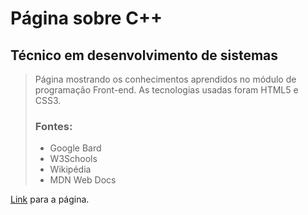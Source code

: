 # Página sobre C++
## Técnico em desenvolvimento de sistemas

> Página mostrando os conhecimentos aprendidos no módulo de programação Front-end. 
> As tecnologias usadas foram HTML5 e CSS3.
> 
> ### Fontes:
> - Google Bard
> - W3Schools
> - Wikipédia
> - MDN Web Docs

[Link](https://davidwilliamx.github.io/trabalho-cpp/) para a página. 